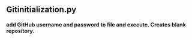 ## Gitinitialization.py

#### add GitHub username and password to file and execute. Creates blank repository.
